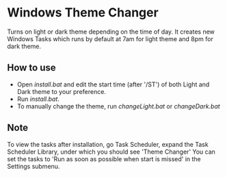 # Windows Theme Changer
Turns on light or dark theme depending on the time of day. 
It creates new Windows Tasks which runs by default at 7am for light theme and 8pm for dark theme.

## How to use
 - Open *install.bat* and edit the start time (after '/ST') of both Light and Dark theme to your preference.
 - Run *install.bat*.
 - To manually change the theme, run *changeLight.bat* or *changeDark.bat*
 
## Note
 To view the tasks after installation, go Task Scheduler, expand the Task Scheduler Library, under which you should see 'Theme Changer'
 You can set the tasks to 'Run as soon as possible when start is missed' in the Settings submenu.
 
 
